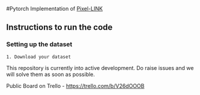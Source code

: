 #Pytorch Implementation of [Pixel-LINK](https://arxiv.org/pdf/1801.01315.pdf)

## Instructions to run the code

### Setting up the dataset
	1. Download your dataset

This repository is currently into active development. Do raise issues and we will solve them as soon as possible.

Public Board on Trello - https://trello.com/b/V26dOOOB

